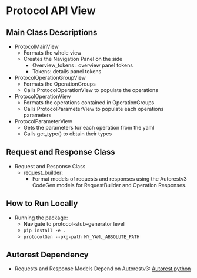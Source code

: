 
# Protocol API View

## Main Class Descriptions
* ProtocolMainView
    * Formats the whole view
    * Creates the Navigation Panel on the side
        * Overview_tokens : overview panel tokens
        * Tokens: details panel tokens 
* ProtocolOperationGroupView
    * Formats the OperationGroups 
    * Calls ProtocolOperationView to populate the operations
* ProtocolOperationView
    * Formats the operations contained in OperationGroups
    * Calls ProtocolParameterView to populate each operations parameters
* ProtocolParameterView
    * Gets the parameters for each operation from the yaml
    * Calls get_type() to obtain their types 

## Request and Response Class

* Request and Response Class
    * request_builder: 
        * Format models of requests and responses using the Autorestv3 CodeGen models for RequestBuilder and Operation Responses.

## How to Run Locally

* Running the package:
    * Navigate to protocol-stub-generator level
    * `pip install -e . `
    * `protocolGen --pkg-path MY_YAML_ABSOLUTE_PATH`

## Autorest Dependency 
* Requests and Response Models Depend on Autorestv3: [Autorest.python](https://github.com/Azure/autorest.python/tree/prepare_request)

